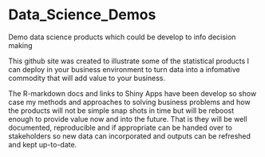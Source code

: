 # Data_Science_Demos
Demo data science products which could be develop to info decision making 


This github site was created to illustrate some of the statistical products I can deploy in your business environment to turn data into a infomative commodity that will add value to your business.

The R-markdown docs and links to Shiny Apps have been develop so show case my methods and approaches to solving business problems and how the products will not be simple snap shots in time but will be reboost enough to provide value now and into the future. That is they will be well documented, reproducible and if appropriate can be handed over to stakeholders so new data can incorporated and outputs can be refreshed and kept up-to-date.

